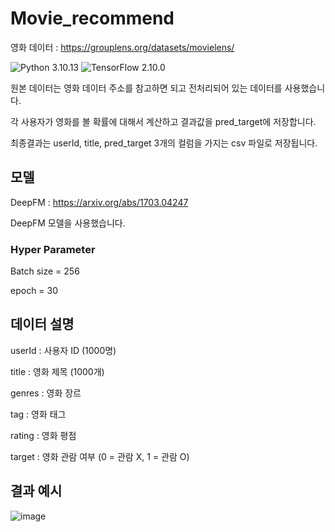 # Movie_recommend

영화 데이터 : https://grouplens.org/datasets/movielens/

![Python 3.10.13](https://img.shields.io/badge/python-3.10.13-blue.svg)
![TensorFlow 2.10.0](https://img.shields.io/badge/TensorFlow-2.10.0-orange.svg)

원본 데이터는 영화 데이터 주소를 참고하면 되고 전처리되어 있는 데이터를 사용했습니다.

각 사용자가 영화를 볼 확률에 대해서 계산하고 결과값을 pred_target에 저장합니다.

최종결과는 userId, title, pred_target 3개의 컬럼을 가지는 csv 파일로 저장됩니다.


## 모델
DeepFM : https://arxiv.org/abs/1703.04247

DeepFM 모델을 사용했습니다.

### Hyper Parameter

Batch size = 256

epoch = 30


## 데이터 설명
userId : 사용자 ID (1000명)

title : 영화 제목 (1000개)

genres : 영화 장르

tag : 영화 태그

rating : 영화 평점

target : 영화 관람 여부 (0 = 관람 X, 1 = 관람 O)

## 결과 예시
![image](https://github.com/k-3730/Movie_recommend/assets/45035923/50970e21-c60d-4ccb-b937-9c8234b96179)
